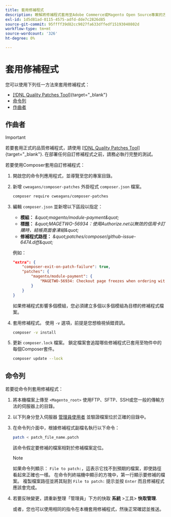 ```yaml
---
title: 套用修補程式
description: 瞭解將修補程式套用至Adobe Commerce或Magento Open Source專案的方法。
exl-id: 1d5d81ad-0115-4575-adfd-dde7c2826d85
source-git-commit: 95ffff39d82cc9027fa633dffedf15193040802d
workflow-type: tm+mt
source-wordcount: '326'
ht-degree: 0%

---
```


# 套用修補程式

您可以使用下列任一方法來套用修補程式：

- [[!DNL Quality Patches Tool]](https://experienceleague.adobe.com/tools/commerce-quality-patches/index.html){target="_blank"}
- [命令列](../patches/apply.md#command-line)
- [作曲者](../patches/apply.md#composer)

## 作曲者

>[!IMPORTANT]
>
>若要套用正式的品質修補程式，請使用 [[!DNL Quality Patches Tool]](https://experienceleague.adobe.com/tools/commerce-quality-patches/index.html){target="_blank"}. 在部署任何自訂修補程式之前，請務必執行完整的測試。

若要使用Composer套用自訂修補程式：

1. 開啟您的命令列應用程式，並導覽至您的專案目錄。
1. 新增 `cweagans/composer-patches` 外掛程式 `composer.json` 檔案。

   ```bash
   composer require cweagans/composer-patches
   ```

1. 編輯 `composer.json` 並新增以下區段以指定：
   - **模組：** *\&quot;magento/module-payment\&quot;*
   - **標題：** *\&quot;MAGETWO-56934：使用Authorize.net以無效的信用卡訂購時，結帳頁面會凍結\&quot;*
   - **修補程式路徑：** *\&quot;patches/composer/github-issue-6474.diff\&quot;*

   例如：

   ```json
   "extra": {
       "composer-exit-on-patch-failure": true,
       "patches": {
           "magento/module-payment": {
               "MAGETWO-56934: Checkout page freezes when ordering with Authorize.net with invalid credit card": "patches/composer/github-issue-6474.diff"
           }
       }
   }
   ```

   如果修補程式影響多個模組，您必須建立多個以多個模組為目標的修補程式檔案。

1. 套用修補程式。 使用 `-v` 選項，前提是您想檢視偵錯資訊。

   ```bash
   composer -v install
   ```

1. 更新 `composer.lock` 檔案。 鎖定檔案會追蹤哪些修補程式已套用至物件中的每個Composer套件。

   ```bash
   composer update --lock
   ```

## 命令列

若要從命令列套用修補程式：

1. 將本機檔案上傳至 `<Magento_root>` 使用FTP、SFTP、SSH或您一般的傳輸方法的伺服器上的目錄。
1. 以下列身分登入伺服器 [管理員使用者](../../configuration/cli/config-cli.md#prerequisites) 並驗證檔案位於正確的目錄中。
1. 在命令列介面中，根據修補程式副檔名執行以下命令：

   ```bash
   patch < patch_file_name.patch
   ```

   該命令假定要修補的檔案相對於修補檔案定位。

   >[!NOTE]
   >
   >如果命令列顯示： `File to patch:`，這表示它找不到預期的檔案，即使路徑看起來正確也一樣。 在命令列終端機中顯示的方塊中，第一行顯示要修補的檔案。 複製檔案路徑並將其貼到 `File to patch:` 提示並按 `Enter` 而且修補程式應該會完成。

1. 若要反映變更，請重新整理「管理員」下方的快取 **系統** >工具> **快取管理**.

   或者，您也可以使用相同的指令在本機套用修補程式，然後正常確認並推送。

